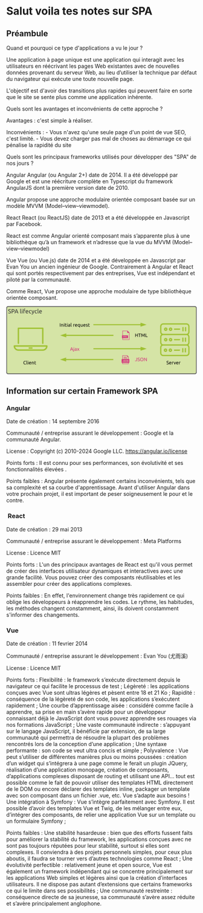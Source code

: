 # Salut voila tes notes sur SPA


## Préambule

Quand et pourquoi ce type d'applications a vu le jour ? 

Une application à page unique est une application qui interagit avec les utilisateurs en réécrivant les pages Web existantes avec de nouvelles données provenant du serveur Web, au lieu d’utiliser la technique par défaut du navigateur qui exécute une toute nouvelle page.

L'objectif est d'avoir des transitions plus rapides qui peuvent faire en sorte que le site se sente plus comme une application inhérente.


Quels sont les avantages et inconvénients de cette approche ?

Avantages : c'est simple à réaliser. 

Inconvénients : - Vous n'avez qu'une seule page d'un point de vue SEO, c'est limité. - Vous devez charger pas mal de choses au démarrage ce qui pénalise la rapidité du site

Quels sont les principaux frameworks utilisés pour développer des "SPA" de nos jours ?

Angular
Angular (ou Angular 2+) date de 2014. Il a été développé par Google et est une réécriture complète en Typescript du framework AngularJS dont la première version date de 2010.

Angular propose une approche modulaire orientée composant basée sur un modèle MVVM (Model–view–viewmodel).

React
React (ou ReactJS) date de 2013 et a été développée en Javascript par Facebook.

React est comme Angular orienté composant mais s’apparente plus à une bibliothèque qu’à un framework et n’adresse que la vue du MVVM (Model–view–viewmodel)

Vue
Vue (ou Vue.js) date de 2014 et a été développée en Javascript par Evan You un ancien ingénieur de Google. Contrairement à Angular et React qui sont portés respectivement par des entreprises, Vue est indépendant et piloté par la communauté.

Comme React, Vue propose une approche modulaire de type bibliothèque orientée composant.

![MVC](./image/SPA-lifecycle-1024x365.webp)

## Information sur certain Framework SPA

### Angular 

Date de création : 14 septembre 2016

Communauté / entreprise assurant le développement : 	Google et la communauté Angular.

License : Copyright (c) 2010-2024 Google LLC. https://angular.io/license

Points forts : Il est connu pour ses performances, son évolutivité et ses fonctionnalités élevées .

Points faibles : Angular présente également certains inconvénients, tels que sa complexité et sa courbe d'apprentissage. Avant d'utiliser Angular dans votre prochain projet, il est important de peser soigneusement le pour et le contre.

###  React 

Date de création : 29 mai 2013

Communauté / entreprise assurant le développement : Meta Platforms

License : Licence MIT


Points forts : L'un des principaux avantages de React est qu'il vous permet de créer des interfaces utilisateur dynamiques et interactives avec une grande facilité. Vous pouvez créer des composants réutilisables et les assembler pour créer des applications complexes.

Points faibles : En effet, l'environnement change très rapidement ce qui oblige les développeurs à réapprendre les codes. Le rythme, les habitudes, les méthodes changent constamment, ainsi, ils doivent constamment s'informer des changements.

### Vue

Date de création : 11 fevrier 2014

Communauté / entreprise assurant le développement : Evan You (尤雨溪)

License : Licence MIT


Points forts : Flexibilité : le framework s’exécute directement depuis le navigateur ce qui facilite le processus de test ;
Légèreté : les applications conçues avec Vue sont ultras légères et pèsent entre 18 et 21 Ko ;
Rapidité : conséquence de la légèreté de son code, les applications s’exécutent rapidement ;
Une courbe d’apprentissage aisée : considéré comme facile à apprendre, sa prise en main s’avère rapide pour un développeur connaissant déjà le JavaScript dont vous pouvez apprendre ses rouages via nos formations JavaScript ;
Une vaste communauté indirecte : s’appuyant sur le langage JavaScript, il bénéficie par extension, de sa large communauté qui permettra de résoudre la plupart des problèmes rencontrés lors de la conception d’une application ;
Une syntaxe performante : son code se veut ultra concis et simple ;
Polyvalence : Vue peut s’utiliser de différentes manières plus ou moins poussées : création d’un widget qui s’intégrera à une page comme le ferait un plugin JQuery, réalisation d’une application monopage, création de composants, d’applications complexes disposant de routing et utilisant une API… tout est possible comme le fait de pouvoir utiliser des templates HTML directement de le DOM ou encore déclarer des templates inline, packager un template avec son composant dans un fichier .vue, etc. Vue s’adapte aux besoins !
Une intégration à Symfony : Vue s’intègre parfaitement avec Symfony. Il est possible d’avoir des templates Vue et Twig, de les mélanger entre eux, d’intégrer des composants, de relier une application Vue sur un template ou un formulaire Symfony ;

Points faibles : Une stabilité hasardeuse : bien que des efforts fussent faits pour améliorer la stabilité du framework, les applications conçues avec ne sont pas toujours réputées pour leur stabilité, surtout si elles sont complexes. Il conviendra à des projets personnels simples, pour ceux plus aboutis, il faudra se tourner vers d’autres technologies comme React ;
Une évolutivité perfectible : relativement jeune et open source, Vue est également un framework indépendant qui se concentre principalement sur les applications Web simples et légères ainsi que la création d’interfaces utilisateurs. Il ne dispose pas autant d’extensions que certains frameworks ce qui le limite dans ses possibilités ;
Une communauté restreinte : conséquence directe de sa jeunesse, sa communauté s’avère assez réduite et s’avère principalement anglophone.

